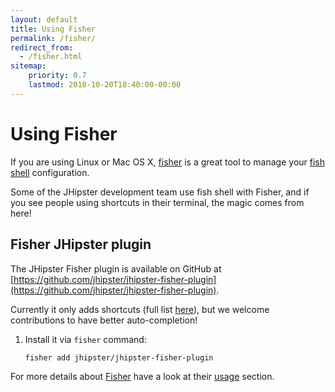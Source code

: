 ```yaml
---
layout: default
title: Using Fisher
permalink: /fisher/
redirect_from:
  - /fisher.html
sitemap:
    priority: 0.7
    lastmod: 2018-10-20T18:40:00-00:00
---
```


# <i class="fa fa-terminal"></i> Using Fisher 

If you are using Linux or Mac OS X, [fisher](https://github.com/jorgebucaran/fisher) is a great tool to manage your [fish shell](http://fishshell.com/) configuration.

Some of the JHipster development team use fish shell with Fisher, and if you see people using shortcuts in their terminal, the magic comes from here!

## Fisher JHipster plugin

The JHipster Fisher plugin is available on GitHub at [https://github.com/jhipster/jhipster-fisher-plugin](https://github.com/jhipster/jhipster-fisher-plugin).

Currently it only adds shortcuts (full list [here](https://github.com/jhipster/jhipster-fisher-plugin/blob/master/conf.d/jhipster.aliases.fish)), but we welcome contributions to have better auto-completion!

1. Install it via ``fisher`` command:

    `fisher add jhipster/jhipster-fisher-plugin`

For more details about [Fisher](https://github.com/jorgebucaran/fisher) have a look at their [usage](https://github.com/jorgebucaran/fisher#usage) section.
